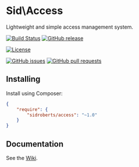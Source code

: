 Sid\Access
==========

Lightweight and simple access management system.



[![Build Status](https://img.shields.io/travis/SidRoberts/access/1.0.x.svg?style=for-the-badge)](https://travis-ci.org/SidRoberts/access)
[![GitHub release](https://img.shields.io/github/release/SidRoberts/access.svg?style=for-the-badge)]()

[![License](https://img.shields.io/github/license/SidRoberts/access.svg?style=for-the-badge)]()

[![GitHub issues](https://img.shields.io/github/issues-raw/SidRoberts/access.svg?style=for-the-badge)](https://github.com/SidRoberts/access/issues)
[![GitHub pull requests](https://img.shields.io/github/issues-pr-raw/SidRoberts/access.svg?style=for-the-badge)](https://github.com/SidRoberts/access/pulls)



## Installing ##

Install using Composer:

```json
{
    "require": {
        "sidroberts/access": "~1.0"
    }
}
```



## Documentation

See the [Wiki](https://github.com/SidRoberts/access/wiki).

